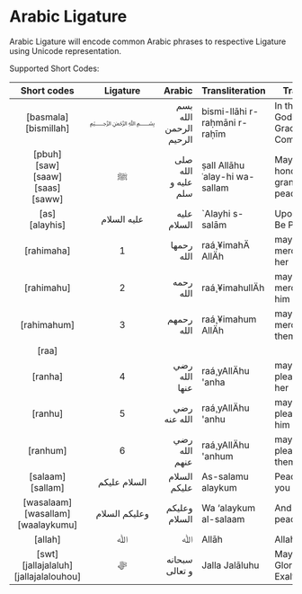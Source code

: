 Arabic Ligature
===============

Arabic Ligature will encode common Arabic phrases to respective Ligature using Unicode representation.

Supported Short Codes:

| Short codes | Ligature | Arabic | Transliteration | Translation |
|:-:|:-:|---:|---|---|
| [basmala]<br />[bismillah] | &#65021; | &#1576;&#1587;&#1605; &#1575;&#1604;&#1604;&#1607; &#1575;&#1604;&#1585;&#1581;&#1605;&#1606; &#1575;&#1604;&#1585;&#1581;&#1610;&#1605; | bismi-llāhi r-raḥmāni r-raḥīm |  In the name of God, most Gracious, most Compassionate |
| [pbuh]<br />[saw]<br />[saaw]<br />[saas]<br />[saww] | &#65018; | &#1589;&#1604;&#1609; &#1575;&#1604;&#1604;&#1607; &#1593;&#1604;&#1610;&#1607; &#1608; &#1587;&#1604;&#1605; | ṣall Allāhu ʿalay-hi wa-sallam | May Allāh honor him and grant him peace |
| [as]<br />[alayhis] | &#1593;&#1604;&#1610;&#1607; &#1575;&#1604;&#1587;&#1604;&#1575;&#1605; | &#1593;&#1604;&#1610;&#1607; &#1575;&#1604;&#1587;&#1604;&#1575;&#1605; | `Alayhi s-salām | Upon Him/Her Be Peace |
| [rahimaha] | 1 | &#1585;&#1581;&#1605;&#1607;&#1575; &#1575;&#1604;&#1604;&#1607; | raá¸¥imahÄ AllÄh | may AllÄh have mercy upon her |
| [rahimahu] | 2 | &#1585;&#1581;&#1605;&#1607; &#1575;&#1604;&#1604;&#1607; | raá¸¥imahullÄh | may AllÄh have mercy upon him |
| [rahimahum] | 3 | &#1585;&#1581;&#1605;&#1607;&#1605; &#1575;&#1604;&#1604;&#1607; | raá¸¥imahum AllÄh | may AllÄh have mercy upon them |
| [raa] |  |  |  |  |
| [ranha] | 4 | &#1585;&#1590;&#1610; &#1575;&#1604;&#1604;&#1607; &#1593;&#1606;&#1607;&#1575; | raá¸yAllÄhu 'anha | may AllÄh be pleased with her  |
| [ranhu] | 5 | &#1585;&#1590;&#1610; &#1575;&#1604;&#1604;&#1607; &#1593;&#1606;&#1607; | raá¸yAllÄhu 'anhu | may AllÄh be pleased with him |
| [ranhum] | 6 | &#1585;&#1590;&#1610; &#1575;&#1604;&#1604;&#1607; &#1593;&#1606;&#1607;&#1605; | raá¸yAllÄhu 'anhum | may AllÄh be pleased with them |
| [salaam]<br />[sallam] | &#1575;&#1604;&#1587;&#1604;&#1575;&#1605; &#1593;&#1604;&#1610;&#1603;&#1605; | &#1575;&#1604;&#1587;&#1604;&#1575;&#1605; &#1593;&#1604;&#1610;&#1603;&#1605; | As-salamu alaykum | Peace be upon you |
| [wasalaam]<br />[wasallam]<br />[waalaykumu] | &#1608;&#1593;&#1604;&#1610;&#1603;&#1605; &#1575;&#1604;&#1587;&#1604;&#1575;&#1605; | &#1608;&#1593;&#1604;&#1610;&#1603;&#1605; &#1575;&#1604;&#1587;&#1604;&#1575;&#1605; | Wa ‘alaykum al-salaam | And unto you peace |
| [allah] | &#65010; | &#65010; | Allāh | Allah (God) |
| [swt]<br />[jallajalaluh]<br />[jallajalalouhou] | &#xFDFB; | &#1587;&#1576;&#1581;&#1575;&#1606;&#1607; &#1608; &#1578;&#1593;&#1575;&#1604;&#1609; | Jalla Jalāluhu | May He be Glorified and Exalted |
